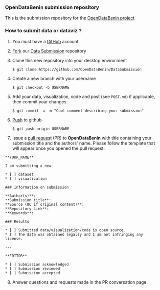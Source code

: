 
### OpenDataBenin submission repository

This is the submission repository for the [OpenDataBenin project](https://rescience.github.io).

### How to submit data or dataviz ?


1. You must have a [GitHub](https://github.com) account

2. [Fork](https://help.github.com/articles/fork-a-repo/) our  [Data Submission](https://github.com/OpenDataBenin/DataSubmission) repository

3. Clone this new repository into your desktop environment

   ```
   $ git clone https://github.com/OpenDataBenin/DataSubmission
   ```

4. Create a new branch with your username

   ```
   $ git checkout -b USERNAME
   ```


5. Add your data, visualization, code and post (see `POST.md`) if applicable, then commit your changes:

   ```
   $ git commit -a -m "Cool comment describing your submission"
   ```


6. [Push](https://help.github.com/articles/pushing-to-a-remote/) to github

   ```
   $ git push origin USERNAME
   ```

7. Issue a [pull request](https://help.github.com/articles/using-pull-requests/) (PR) to **OpenDataBenin** with title containing your submission title and the authors' name. Please follow the template that will appear once you opened the pull request:

  ```
  **YOUR_NAME**

  I am submitting a new 

  * [ ] dataset
  * [ ] visualization
  
  ### Information on submission 

  **Author(s)**:   
  **Submission title**: 
  **Source (OC if original content)**:   
  **Repository Link**:  
  **Keywords**:  

  ### Results

  * [ ] Submitted data/visualization/code is open source.
  * [ ] The data was obtained legally and I am not infringing any license.

  ---

  **EDITOR**

  * [ ] Submission acknowledged
  * [ ] Submission reviewed
  * [ ] Submission accepted
  ```

8. Answer questions and requests made in the PR conversation page.